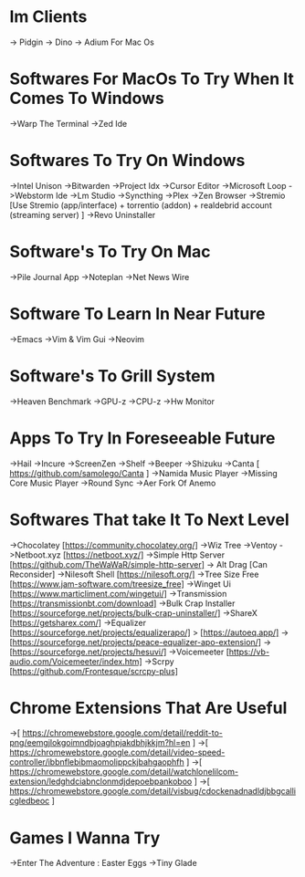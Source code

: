
# Im Clients
-> Pidgin
-> Dino
-> Adium For Mac Os
# Softwares For MacOs To Try When It Comes To Windows
->Warp The Terminal
->Zed Ide
# Softwares To Try On Windows
->Intel Unison
->Bitwarden
->Project Idx
->Cursor Editor
->Microsoft Loop
->Webstorm Ide
->Lm Studio 
->Syncthing
->Plex
->Zen Browser
->Stremio [Use Stremio (app/interface) + torrentio (addon) + realdebrid account (streaming server) ]
->Revo Uninstaller
# Software's To Try On Mac
->Pile Journal App
->Noteplan
->Net News Wire
# Software To Learn In Near Future
->Emacs
->Vim & Vim Gui
->Neovim
# Software's To Grill System  
->Heaven Benchmark 
->GPU-z 
->CPU-z
->Hw Monitor 
# Apps To Try In Foreseeable Future
->Hail
->Incure
->ScreenZen
->Shelf
->Beeper
->Shizuku
->Canta [ https://github.com/samolego/Canta ]
->Namida Music Player 
->Missing Core Music Player
->Round Sync
->Aer Fork Of Anemo
# Softwares That take It To Next Level 
->Chocolatey [https://community.chocolatey.org/]
->Wiz Tree
->Ventoy 
->Netboot.xyz [https://netboot.xyz/]
->Simple Http Server [https://github.com/TheWaWaR/simple-http-server]
-> Alt Drag [Can Reconsider]
->Nilesoft Shell [https://nilesoft.org/]
->Tree Size Free [https://www.jam-software.com/treesize_free]
->Winget Ui [https://www.marticliment.com/wingetui/]
->Transmission [https://transmissionbt.com/download]
->Bulk Crap Installer [https://sourceforge.net/projects/bulk-crap-uninstaller/]
->ShareX [https://getsharex.com/]
->Equalizer [https://sourceforge.net/projects/equalizerapo/] > [https://autoeq.app/]
	-> [https://sourceforge.net/projects/peace-equalizer-apo-extension/]
	-> [https://sourceforge.net/projects/hesuvi/]
->Voicemeeter [https://vb-audio.com/Voicemeeter/index.htm]
->Scrpy [https://github.com/Frontesque/scrcpy-plus]
# Chrome Extensions That Are Useful
->[ https://chromewebstore.google.com/detail/reddit-to-png/eemgjlokgoimndbjoaghpjakdbhjkkjm?hl=en ]
->[ https://chromewebstore.google.com/detail/video-speed-controller/ibbnflebibmaomolippckjbahgaophfh ]
->[ https://chromewebstore.google.com/detail/watchlonelilcom-extension/ledghdciabnclonmdjdepoebpankoboo ]
->[ https://chromewebstore.google.com/detail/visbug/cdockenadnadldjbbgcallicgledbeoc ]
# Games I Wanna Try
->Enter The Adventure : Easter Eggs
->Tiny Glade